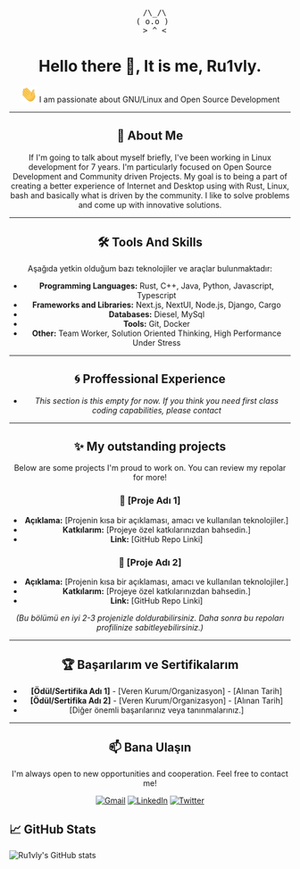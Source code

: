 <div align="center">

<pre align="center">
  /\_/\
 ( o.o )
  > ^ <
</pre>

  # Hello there 👋, It is me, Ru1vly.

  <p align="center">
    <img src="https://raw.githubusercontent.com/ABSphreak/ABSphreak/master/gifs/Hi.gif" width="30px">
    I am passionate about GNU/Linux and Open Source Development
  </p>

  ---

  ## 🚀 About Me

  If I'm going to talk about myself briefly, I've been working in Linux development for 7 years. I'm particularly focused on Open Source Development and Community driven Projects. My goal is to being a part of creating a better experience of Internet and Desktop using with Rust, Linux, bash and basically what is driven by the community. I like to solve problems and come up with innovative solutions. 

  ---

  ## 🛠️ Tools And Skills

  Aşağıda yetkin olduğum bazı teknolojiler ve araçlar bulunmaktadır:

  * **Programming Languages:** Rust, C++, Java, Python, Javascript, Typescript
  * **Frameworks and Libraries:** Next.js, NextUI, Node.js, Django, Cargo
  * **Databases:** Diesel, MySql
  * **Tools:** Git, Docker
  * **Other:** Team Worker, Solution Oriented Thinking, High Performance Under Stress

  ---

  ## 🌀 Proffessional Experience
  
 * *This section is this empty for now. If you think you need first class coding capabilities, please contact*
  ---

  ## ✨ My outstanding projects 

  Below are some projects I'm proud to work on. You can review my repolar for more! 

  ### 📌 [Proje Adı 1]
  * **Açıklama:** [Projenin kısa bir açıklaması, amacı ve kullanılan teknolojiler.]
  * **Katkılarım:** [Projeye özel katkılarınızdan bahsedin.]
  * **Link:** [GitHub Repo Linki]

  ### 📌 [Proje Adı 2]
  * **Açıklama:** [Projenin kısa bir açıklaması, amacı ve kullanılan teknolojiler.]
  * **Katkılarım:** [Projeye özel katkılarınızdan bahsedin.]
  * **Link:** [GitHub Repo Linki]

  *(Bu bölümü en iyi 2-3 projenizle doldurabilirsiniz. Daha sonra bu repoları profilinize sabitleyebilirsiniz.)*

  ---

  ## 🏆 Başarılarım ve Sertifikalarım

  * **[Ödül/Sertifika Adı 1]** - [Veren Kurum/Organizasyon] - [Alınan Tarih]
  * **[Ödül/Sertifika Adı 2]** - [Veren Kurum/Organizasyon] - [Alınan Tarih]
  * [Diğer önemli başarılarınız veya tanınmalarınız.]

  ---

  ## 📫 Bana Ulaşın

  I'm always open to new opportunities and cooperation. Feel free to contact me! 

  <p align="center">
    <a href="mailto:emailadresiniz@example.com"><img src="https://img.shields.io/badge/Gmail-D14836?style=for-the-badge&logo=gmail&logoColor=white" alt="Gmail"/></a>
    <a href="https://www.linkedin.com/in/linkedinprofiliniz/"><img src="https://img.shields.io/badge/LinkedIn-0077B5?style=for-the-badge&logo=linkedin&logoColor=white" alt="LinkedIn"/></a>
    <a href="https://twitter.com/kullaniciadiniz"><img src="https://img.shields.io/badge/Twitter-1DA1F2?style=for-the-badge&logo=twitter&logoColor=white" alt="Twitter"/></a>
  </p>

</div>

## 📈 GitHub Stats

![Ru1vly's GitHub stats](https://github-readme-stats.vercel.app/api?username=Ru1vly&show_icons=true&theme=default)

